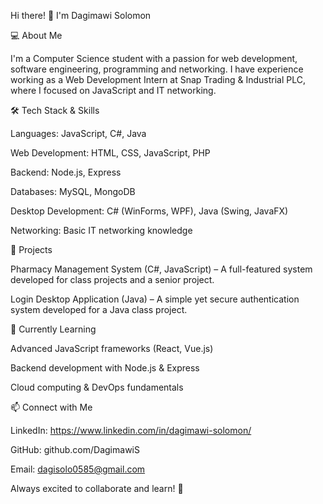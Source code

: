 Hi there! 👋 I'm Dagimawi Solomon

💻 About Me

I'm a Computer Science student with a passion for web development, software engineering, programming and networking. 
I have experience working as a Web Development Intern at Snap Trading & Industrial PLC, where I focused on JavaScript and IT networking.

🛠️ Tech Stack & Skills

Languages: JavaScript, C#, Java

Web Development: HTML, CSS, JavaScript, PHP

Backend: Node.js, Express

Databases: MySQL, MongoDB

Desktop Development: C# (WinForms, WPF), Java (Swing, JavaFX)

Networking: Basic IT networking knowledge

🚀 Projects

Pharmacy Management System (C#, JavaScript) – A full-featured system developed for class projects and a senior project.

Login Desktop Application (Java) – A simple yet secure authentication system developed for a Java class project.

📖 Currently Learning

Advanced JavaScript frameworks (React, Vue.js)

Backend development with Node.js & Express

Cloud computing & DevOps fundamentals

📫 Connect with Me

LinkedIn: https://www.linkedin.com/in/dagimawi-solomon/

GitHub: github.com/DagimawiS

Email: dagisolo0585@gmail.com

Always excited to collaborate and learn! 🚀

